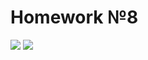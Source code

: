 # Homework №8
![](https://i.ibb.co/jR1v1gd/8.png)
![](https://i.ibb.co/y5rHDcM/photo5429516554468437340.jpg)
